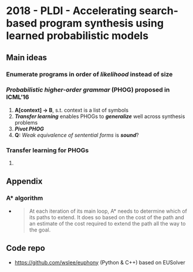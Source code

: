 # 2018 - PLDI - Accelerating search-based program synthesis using learned probabilistic models

## Main ideas

### Enumerate programs in order of ***likelihood*** instead of size

### ***Probabilistic higher-order grammar*** (PHOG) proposed in ICML’16

1. **A[context] -> B**, s.t. context is a list of symbols
2. ***Transfer learning*** enables PHOGs to ***generalize*** well across synthesis problems
3. ***Pivot PHOG***
4. **Q:** *Weak equivalence of sentential forms* is ***sound***?

### Transfer learning for PHOGs

1. 

## Appendix

### A* algorithm

- [Wikipedia]: https://en.wikipedia.org/wiki/A*_search_algorithm

  > At each iteration of its main loop, A* needs to determine which of its paths to extend. It does so based on the cost of the path and an estimate of the cost required to extend the path all the way to the goal.

## Code repo

- https://github.com/wslee/euphony (Python & C++) based on EUSolver
